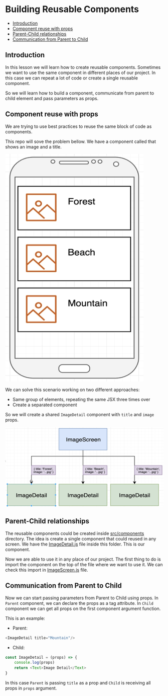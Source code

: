 # Building Reusable Components

- [Introduction](#introduction)
- [Component reuse with props](#component-reuse-with-props)
- [Parent-Child relationships](#parent-child-relationships)
- [Communication from Parent to Child](#communication-from-parent-to-child)

## Introduction

In this lesson we will learn how to create reusable components. Sometimes we want to use the same component in different places of our project. In this case we can repeat a lot of code or create a single reusable component.

So we will learn how to build a component, communicate from parent to child element and pass parameters as props.

## Component reuse with props

We are trying to use best practices to reuse the same block of code as components. 

This repo will sove the problem bellow. We have a component called that shows an image and a title.

![](../assets/2022-09-29-13-44-00.png)

We can solve this scenario working on two different approaches:
- Same group of elements, repeating the same JSX three times over
- Create a separated component

So we will create a shared `ImageDetail` component with `title` and `image` props.

![](../assets/2022-09-29-13-47-44.png)

## Parent-Child relationships

The reusable components could be created inside [src/components](src/components/) directory. The idea is create a single component that could reused in any screen. We have the [ImageDetail.js](src/components/ImageDetail.js) file inside this folder. This is our component. 

Now we are able to use it in any place of our project. The first thing to do is import the component on the top of the file where we want to use it. We can check this import in [ImageScreen.js](src/screens/ImageScreen.js) file.

## Communication from Parent to Child

Now we can start passing parameters from Parent to Child using props. In `Parent` component, we can declare the props as a tag attribute. In `Child` component we can get all props on the first component argument function. 

This is an example:

- Parent:
```js
<ImageDetail title="Mountain"/>
```

- Child:
```js
const ImageDetail = (props) => {
    console.log(props)
    return <Text>Image Detail</Text>
}
```

In this case `Parent` is passing `title` as a prop and `Child` is receiving all props in `props` argument.